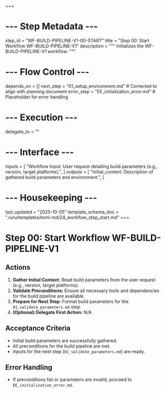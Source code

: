 +++
# --- Step Metadata ---
step_id = "WF-BUILD-PIPELINE-V1-00-START"
title = "Step 00: Start Workflow WF-BUILD-PIPELINE-V1"
description = """
Initializes the WF-BUILD-PIPELINE-V1 workflow.
"""

# --- Flow Control ---
depends_on = []
next_step = "01_setup_environment.md" # Corrected to align with planning document
error_step = "EE_initialization_error.md" # Placeholder for error handling

# --- Execution ---
delegate_to = ""

# --- Interface ---
inputs = [
    "Workflow Input: User request detailing build parameters (e.g., version, target platforms).",
]
outputs = [
    "initial_context: Description of gathered build parameters and environment.",
]

# --- Housekeeping ---
last_updated = "2025-10-05"
template_schema_doc = ".ruru/templates/toml-md/24_workflow_step_start.md"
+++

# Step 00: Start Workflow WF-BUILD-PIPELINE-V1

## Actions

1.  **Gather Initial Context:** Read build parameters from the user request (e.g., version, target platforms).
2.  **Validate Preconditions:** Ensure all necessary tools and dependencies for the build pipeline are available.
3.  **Prepare for Next Step:** Format build parameters for the `01_validate_parameters.md` step.
4.  **(Optional) Delegate First Action:** N/A

## Acceptance Criteria

*   Initial build parameters are successfully gathered.
*   All preconditions for the build pipeline are met.
*   Inputs for the next step (`01_validate_parameters.md`) are ready.

## Error Handling

*   If preconditions fail or parameters are invalid, proceed to `EE_initialization_error.md`.